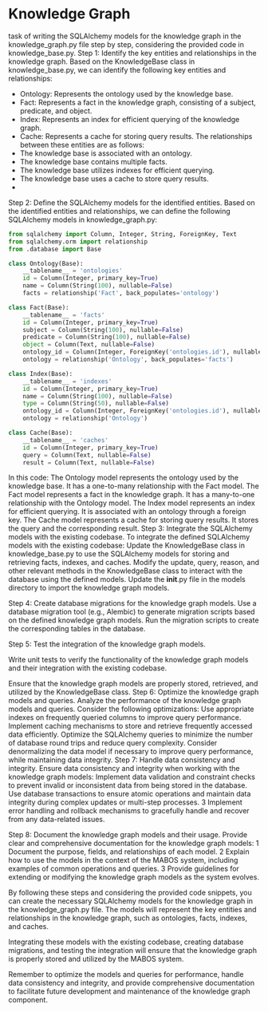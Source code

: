 # Knowledge Graph

 task of writing the SQLAlchemy models for the knowledge graph in the knowledge_graph.py file step by step, considering the provided code in knowledge_base.py.
Step 1: Identify the key entities and relationships in the knowledge graph.
Based on the KnowledgeBase class in knowledge_base.py, we can identify the following key entities and relationships:
- Ontology: Represents the ontology used by the knowledge base.
- Fact: Represents a fact in the knowledge graph, consisting of a subject, predicate, and object.
- Index: Represents an index for efficient querying of the knowledge graph.
- Cache: Represents a cache for storing query results.
The relationships between these entities are as follows:
- The knowledge base is associated with an ontology.
- The knowledge base contains multiple facts.
- The knowledge base utilizes indexes for efficient querying.
- The knowledge base uses a cache to store query results.
- 
Step 2: Define the SQLAlchemy models for the identified entities.
Based on the identified entities and relationships, we can define the following SQLAlchemy models in knowledge_graph.py:

```python
from sqlalchemy import Column, Integer, String, ForeignKey, Text
from sqlalchemy.orm import relationship
from .database import Base

class Ontology(Base):
    __tablename__ = 'ontologies'
    id = Column(Integer, primary_key=True)
    name = Column(String(100), nullable=False)
    facts = relationship('Fact', back_populates='ontology')

class Fact(Base):
    __tablename__ = 'facts'
    id = Column(Integer, primary_key=True)
    subject = Column(String(100), nullable=False)
    predicate = Column(String(100), nullable=False)
    object = Column(Text, nullable=False)
    ontology_id = Column(Integer, ForeignKey('ontologies.id'), nullable=False)
    ontology = relationship('Ontology', back_populates='facts')

class Index(Base):
    __tablename__ = 'indexes'
    id = Column(Integer, primary_key=True)
    name = Column(String(100), nullable=False)
    type = Column(String(50), nullable=False)
    ontology_id = Column(Integer, ForeignKey('ontologies.id'), nullable=False)
    ontology = relationship('Ontology')

class Cache(Base):
    __tablename__ = 'caches'
    id = Column(Integer, primary_key=True)
    query = Column(Text, nullable=False)
    result = Column(Text, nullable=False)
```
In this code:
The Ontology model represents the ontology used by the knowledge base. It has a one-to-many relationship with the Fact model.
The Fact model represents a fact in the knowledge graph. It has a many-to-one relationship with the Ontology model.
The Index model represents an index for efficient querying. It is associated with an ontology through a foreign key.
The Cache model represents a cache for storing query results. It stores the query and the corresponding result.
Step 3: Integrate the SQLAlchemy models with the existing codebase.
To integrate the defined SQLAlchemy models with the existing codebase:
Update the KnowledgeBase class in knowledge_base.py to use the SQLAlchemy models for storing and retrieving facts, indexes, and caches.
Modify the update, query, reason, and other relevant methods in the KnowledgeBase class to interact with the database using the defined models.
Update the __init__.py file in the models directory to import the knowledge graph models.

Step 4: Create database migrations for the knowledge graph models.
Use a database migration tool (e.g., Alembic) to generate migration scripts based on the defined knowledge graph models. Run the migration scripts to create the corresponding tables in the database.

Step 5: Test the integration of the knowledge graph models.

Write unit tests to verify the functionality of the knowledge graph models and their integration with the existing codebase.

Ensure that the knowledge graph models are properly stored, retrieved, and utilized by the KnowledgeBase class.
Step 6: Optimize the knowledge graph models and queries.
Analyze the performance of the knowledge graph models and queries. Consider the following optimizations:
Use appropriate indexes on frequently queried columns to improve query performance.
Implement caching mechanisms to store and retrieve frequently accessed data efficiently.
Optimize the SQLAlchemy queries to minimize the number of database round trips and reduce query complexity.
Consider denormalizing the data model if necessary to improve query performance, while maintaining data integrity.
Step 7: Handle data consistency and integrity.
Ensure data consistency and integrity when working with the knowledge graph models:
Implement data validation and constraint checks to prevent invalid or inconsistent data from being stored in the database.
Use database transactions to ensure atomic operations and maintain data integrity during complex updates or multi-step processes.
3 Implement error handling and rollback mechanisms to gracefully handle and recover from any data-related issues.

Step 8: Document the knowledge graph models and their usage.
Provide clear and comprehensive documentation for the knowledge graph models:
1 Document the purpose, fields, and relationships of each model.
2 Explain how to use the models in the context of the MABOS system, including examples of common operations and queries.
3 Provide guidelines for extending or modifying the knowledge graph models as the system evolves.

By following these steps and considering the provided code snippets, you can create the necessary SQLAlchemy models for the knowledge graph in the knowledge_graph.py file. The models will represent the key entities and relationships in the knowledge graph, such as ontologies, facts, indexes, and caches.

Integrating these models with the existing codebase, creating database migrations, and testing the integration will ensure that the knowledge graph is properly stored and utilized by the MABOS system.

Remember to optimize the models and queries for performance, handle data consistency and integrity, and provide comprehensive documentation to facilitate future development and maintenance of the knowledge graph component.